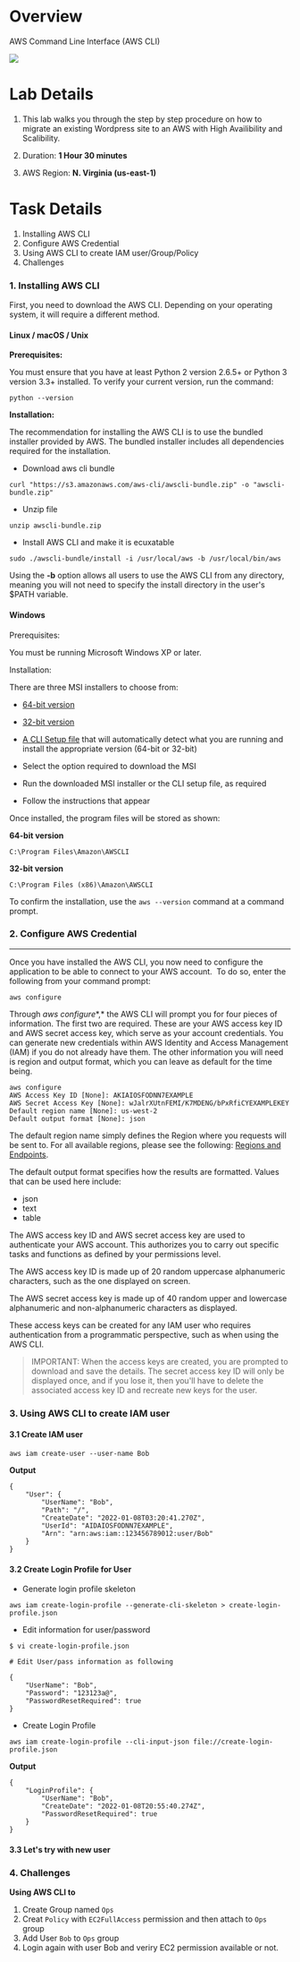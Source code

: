 # Overview

AWS Command Line Interface (AWS CLI)

![](https://github.com/hoabka/saa-c02-labs/blob/master/iam/images/aws-cli/overview.png)

# Lab Details
 
1. This lab walks you through the step by step procedure on how to migrate an existing Wordpress site to an AWS with High Availibility and Scalibility.

2. Duration: **1 Hour 30 minutes**

3. AWS Region: **N. Virginia (us-east-1)**

# Task Details
1. Installing AWS CLI
2. Configure AWS Credential
3. Using AWS CLI to create IAM user/Group/Policy
4. Challenges

### 1. Installing AWS CLI

First, you need to download the AWS CLI. Depending on your operating system, it will require a different method.

#### Linux / macOS / Unix

**Prerequisites:**

You must ensure that you have at least Python 2 version 2.6.5+ or Python 3 version 3.3+ installed. To verify your current version, run the command:

`python --version`

**Installation:**

The recommendation for installing the AWS CLI is to use the bundled installer provided by AWS. The bundled installer includes all dependencies required for the installation.

- Download aws cli bundle

`curl "https://s3.amazonaws.com/aws-cli/awscli-bundle.zip" -o "awscli-bundle.zip"`

- Unzip file 

`unzip awscli-bundle.zip`

- Install AWS CLI and make it is ecuxatable 

`sudo ./awscli-bundle/install -i /usr/local/aws -b /usr/local/bin/aws`

Using the **-b** option allows all users to use the AWS CLI from any directory, meaning you will not need to specify the install directory in the user's $PATH variable. 

#### Windows

Prerequisites:

You must be running Microsoft Windows XP or later.

Installation:

There are three MSI installers to choose from:

- [64-bit version](https://s3.amazonaws.com/aws-cli/AWSCLI64PY3.msi)
- [32-bit version](https://s3.amazonaws.com/aws-cli/AWSCLI32PY3.msi)
- [A CLI Setup file](https://s3.amazonaws.com/aws-cli/AWSCLISetup.exe) that will automatically detect what you are running and install the appropriate version (64-bit or 32-bit)

- Select the option required to download the MSI

- Run the downloaded MSI installer or the CLI setup file, as required

- Follow the instructions that appear

Once installed, the program files will be stored as shown:

**64-bit version**

`C:\Program Files\Amazon\AWSCLI `

**32-bit version**

`C:\Program Files (x86)\Amazon\AWSCLI`

To confirm the installation, use the `aws --version` command at a command prompt. 

### 2. Configure AWS Credential
-----------------------------------

Once you have installed the AWS CLI, you now need to configure the application to be able to connect to your AWS account.  To do so, enter the following from your command prompt:

`aws configure`

Through *aws configure**,* the AWS CLI will prompt you for four pieces of information. The first two are required. These are your AWS access key ID and AWS secret access key, which serve as your account credentials. You can generate new credentials within AWS Identity and Access Management (IAM) if you do not already have them. The other information you will need is region and output format, which you can leave as default for the time being.

```console
aws configure
AWS Access Key ID [None]: AKIAIOSFODNN7EXAMPLE
AWS Secret Access Key [None]: wJalrXUtnFEMI/K7MDENG/bPxRfiCYEXAMPLEKEY
Default region name [None]: us-west-2
Default output format [None]: json
```

The default region name simply defines the Region where you requests will be sent to. For all available regions, please see the following: [Regions and Endpoints](https://docs.aws.amazon.com/general/latest/gr/rande.html). 

The default output format specifies how the results are formatted. Values that can be used here include: 

-   json 
-   text
-   table

The AWS access key ID and AWS secret access key are used to authenticate your AWS account. This authorizes you to carry out specific tasks and functions as defined by your permissions level.  

The AWS access key ID is made up of 20 random uppercase alphanumeric characters, such as the one displayed on screen.

The AWS secret access key is made up of 40 random upper and lowercase alphanumeric and non-alphanumeric characters as displayed.

These access keys can be created for any IAM user who requires authentication from a programmatic perspective, such as when using the AWS CLI.


> IMPORTANT: When the access keys are created, you are prompted to download and save the details. The secret access key ID will only be displayed once, and if you lose it, then you'll have to delete the associated access key ID and recreate new keys for the user.

### 3. Using AWS CLI to create IAM user

#### 3.1 Create IAM user

`aws iam create-user --user-name Bob`

**Output**
```console
{
    "User": {
        "UserName": "Bob",
        "Path": "/",
        "CreateDate": "2022-01-08T03:20:41.270Z",
        "UserId": "AIDAIOSFODNN7EXAMPLE",
        "Arn": "arn:aws:iam::123456789012:user/Bob"
    }
}
```

#### 3.2 Create Login Profile for User

- Generate  login profile skeleton

`aws iam create-login-profile --generate-cli-skeleton > create-login-profile.json`

- Edit information for user/password

```console
$ vi create-login-profile.json

# Edit User/pass information as following

{
    "UserName": "Bob",
    "Password": "123123a@",
    "PasswordResetRequired": true
}
```

- Create Login Profile

`aws iam create-login-profile --cli-input-json file://create-login-profile.json`

**Output**
```console
{
    "LoginProfile": {
        "UserName": "Bob",
        "CreateDate": "2022-01-08T20:55:40.274Z",
        "PasswordResetRequired": true
    }
}
```

#### 3.3 Let's try with new user

### 4. Challenges
**Using AWS CLI to**
1. Create Group named `Ops`
2. Creat `Policy` with `EC2FullAccess` permission and then attach to `Ops` group
3. Add User `Bob` to `Ops` group
4. Login again with user Bob and veriry EC2 permission available or not.
